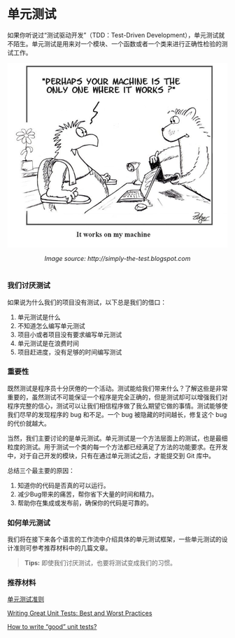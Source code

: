 # 单元测试

如果你听说过“测试驱动开发”（TDD：Test-Driven Development），单元测试就不陌生。单元测试是用来对一个模块、一个函数或者一个类来进行正确性检验的测试工作。

![test](../../../res/img/test.jpg)

<div align = center>
<i>Image source: http://simply-the-test.blogspot.com</i>
</div>

<br />

### 我们讨厌测试

如果说为什么我们的项目没有测试，以下总是我们的借口：

1. 单元测试是什么
2. 不知道怎么编写单元测试
3. 项目小或者项目没有要求编写单元测试
4. 单元测试是在浪费时间
5. 项目赶进度，没有足够的时间编写测试


### 重要性

既然测试是程序员十分厌倦的一个活动。测试能给我们带来什么？了解这些是非常重要的，虽然测试不可能保证一个程序是完全正确的，但是测试却可以增强我们对程序完整的信心，测试可以让我们相信程序做了我么期望它做的事情。测试能够使我们尽早的发现程序的 bug 和不足。一个 bug 被隐藏的时间越长，修复这个 bug 的代价就越大。

当然，我们主要讨论的是单元测试。单元测试是一个方法层面上的测试，也是最细粒度的测试。用于测试一个类的每一个方法都已经满足了方法的功能要求。在开发中，对于自己开发的模块，只有在通过单元测试之后，才能提交到 Git 库中。

总结三个最主要的原因：

1. 知道你的代码是否真的可以运行。
2. 减少Bug带来的痛苦，帮你省下大量的时间和精力。
3. 帮助你在集成或发布前，确保你的代码是可靠的。

### 如何单元测试

我们将在接下来各个语言的工作流中介绍具体的单元测试框架，一些单元测试的设计准则可参考推荐材料中的几篇文章。

> **Tips:** 即使我们讨厌测试，也要将测试变成我们的习惯。

### 推荐材料

[单元测试准则](https://github.com/yangyubo/zh-unit-testing-guidelines)

[Writing Great Unit Tests: Best and Worst Practices](http://blog.stevensanderson.com/2009/08/24/writing-great-unit-tests-best-and-worst-practises/)

[How to write “good” unit tests?](https://softwareengineering.stackexchange.com/questions/21133/how-to-write-good-unit-tests)
